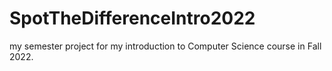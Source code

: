 # SpotTheDifferenceIntro2022
my semester project for my introduction to Computer Science course in Fall 2022. 
